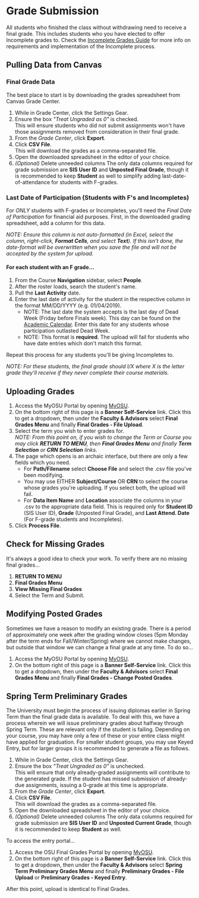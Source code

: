 # Grade Submission

All students who finished the class without withdrawing need to receive a final grade.  This includes students who you have elected to offer Incomplete grades to.  Check the [Incomplete Grades Guide](Incompletes.html) for more info on requirements and implementation of the Incomplete process.

## Pulling Data from Canvas

### Final Grade Data

The best place to start is by downloading the grades spreadsheet from Canvas Grade Center.

1. While in Grade Center, click the Settings Gear.
2. Ensure the box _"Treat Ungraded as 0"_ is checked.  
This will ensure students who did not submit assignments won't have those assignments removed from consideration in their final grade.
3. From the _Grade Center_, click **Export**.
4. Click **CSV File**.  
This will download the grades as a comma-separated file.
5. Open the downloaded spreadsheet in the editor of your choice. 
6. _(Optional)_ Delete unneeded columns
The only data columns required for grade submission are **SIS User ID** and **Unposted Final Grade**, though it is recommended to keep **Student** as well to simplify adding last-date-of-attendance for students with F-grades.

### Last Date of Participation (Students with F's and Incompletes)

For _ONLY_ students with F-grades or Incompletes, you'll need the _Final Date of Participation_ for financial aid purposes. First, in the downloaded grading spreadsheet, add a column for this data.  

_NOTE: Ensure this column is not auto-formatted (in Excel, select the column, right-click, **Format Cells**, and select **Text**). If this isn't done, the date-format will be overwritten when you save the file and will not be accepted by the system for upload._

#### For each student with an F grade...
1. From the Course **Navigation** sidebar, select **People**.
2. After the roster loads, search the student's name.
3. Pull the **Last Activity** date.
4. Enter the last date of activity for the student in the respective column in the format MM/DD/YYYY (e.g. 01/04/2019).  
   - NOTE:  The last date the system accepts is the last day of Dead Week (Friday before Finals week). This day can be found on the [Academic Calendar](https://registrar.oregonstate.edu/osu-academic-calendar). Enter this date for any students whose participation outlasted Dead Week.
   - NOTE:  This format is **required**. The upload will fail for students who have date entries which don't match this format.

Repeat this process for any students you'll be giving Incompletes to.

_NOTE: For these students, the final grade should I/X where X is the letter grade they'll receive if they never complete their course materials._

## Uploading Grades

1. Access the MyOSU Portal by opening [MyOSU](https://myosu.oregonstate.edu/). 
2. On the bottom right of this page is a **Banner Self-Service** link.  Click this to get a dropdown, then under the **Faculty & Advisors** select **Final Grades Menu** and finally **Final Grades - File Upload**.
3. Select the term you wish to enter grades for.  
_NOTE: From this point on, if you wish to change the Term or Course you may click **RETURN TO MENU**, then **Final Grades Menu** and finally **Term Selection** or **CRN Selection** links._
4. The page which opens is an archaic interface, but there are only a few fields which you need.
    - For **Path/Filename** select **Choose File** and select the .csv file you've been modifying.
    - You may use EITHER **Subject/Course** OR **CRN** to select the course whose grades you're uploading. If you select both, the upload will fail.
    - For **Data Item Name** and **Location** associate the columns in your .csv to the appropriate data field.  This is required only for **Student ID** (SIS User ID), **Grade** (Unposted Final Grade), and **Last Attend. Date** (For F-grade students and Incompletes).
5. Click **Process File**.

## Check for Missing Grades

It's always a good idea to check your work.  To verify there are no missing final grades...

1. **RETURN TO MENU**
2. **Final Grades Menu**
3. **View Missing Final Grades**
4. Select the Term and Submit.

## Modifying Posted Grades

Sometimes we have a reason to modify an existing grade.  There is a period of approximately one week after the grading window closes (5pm Monday after the term ends for Fall/Winter/Spring) where we cannot make changes, but outside that window we can change a final grade at any time. To do so...

1. Access the MyOSU Portal by opening [MyOSU](https://myosu.oregonstate.edu/).
2. On the bottom right of this page is a **Banner Self-Service** link.  Click this to get a dropdown, then under the **Faculty & Advisors** select **Final Grades Menu** and finally **Final Grades - Change Posted Grades**.

## Spring Term Preliminary Grades

The University must begin the process of issuing diplomas earlier in Spring Term than the final grade data is available.  To deal with this, we have a process wherein we will issue preliminary grades about halfway through Spring Term.  These are relevant only if the student is failing. Depending on your course, you may have only a few of these or your entire class might have applied for graduation.  For smaller student groups, you may use Keyed Entry, but for larger groups it is recommended to generate a file as follows.

1. While in Grade Center, click the Settings Gear.
2. Ensure the box _"Treat Ungraded as 0"_ is unchecked.  
This will ensure that only already-graded assignments will contribute to the generated grade. If the student has missed submission of already-due assignments, issuing a 0-grade at this time is appropriate.
3. From the _Grade Center_, click **Export**.
4. Click **CSV File**.  
This will download the grades as a comma-separated file.
5. Open the downloaded spreadsheet in the editor of your choice.
6. _(Optional)_ Delete unneeded columns
The only data columns required for grade submission are **SIS User ID** and **Unposted Current Grade**, though it is recommended to keep **Student** as well.

To access the entry portal...

1. Access the OSU Final Grades Portal by opening [MyOSU](https://myosu.oregonstate.edu/).
2. On the bottom right of this page is a **Banner Self-Service** link.  Click this to get a dropdown, then under the **Faculty & Advisors** select **Spring Term Preliminary Grades Menu** and finally **Preliminary Grades - File Upload** or **Preliminary Grades - Keyed Entry**.

After this point, upload is identical to Final Grades.
